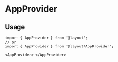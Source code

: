 # AppProvider

## Usage

```tsx
import { AppProvider } from "@layout";
// or
import { AppProvider } from "@layout/AppProvider";

<AppProvider> </AppProvider>;
```

<!-- ## TOOD

- [ ] ...
  - [ ] ...
  - [ ] ...
- [ ] ... -->
